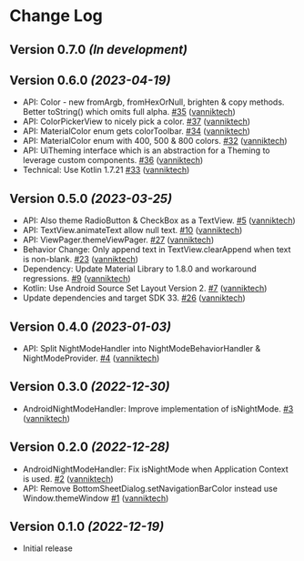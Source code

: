 # Change Log

Version 0.7.0 *(In development)*
--------------------------------

Version 0.6.0 *(2023-04-19)*
----------------------------

- API: Color - new fromArgb, fromHexOrNull, brighten & copy methods. Better toString\(\) which omits full alpha. [\#35](https://github.com/vanniktech/ui/pull/35) ([vanniktech](https://github.com/vanniktech))
- API: ColorPickerView to nicely pick a color. [\#37](https://github.com/vanniktech/ui/pull/37) ([vanniktech](https://github.com/vanniktech))
- API: MaterialColor enum gets colorToolbar. [\#34](https://github.com/vanniktech/ui/pull/34) ([vanniktech](https://github.com/vanniktech))
- API: MaterialColor enum with 400, 500 & 800 colors. [\#32](https://github.com/vanniktech/ui/pull/32) ([vanniktech](https://github.com/vanniktech))
- API: UiTheming interface which is an abstraction for a Theming to leverage custom components. [\#36](https://github.com/vanniktech/ui/pull/36) ([vanniktech](https://github.com/vanniktech))
- Technical: Use Kotlin 1.7.21 [\#33](https://github.com/vanniktech/ui/pull/33) ([vanniktech](https://github.com/vanniktech))

Version 0.5.0 *(2023-03-25)*
----------------------------

- API: Also theme RadioButton & CheckBox as a TextView. [\#5](https://github.com/vanniktech/ui/pull/5) ([vanniktech](https://github.com/vanniktech))
- API: TextView.animateText allow null text. [\#10](https://github.com/vanniktech/ui/pull/10) ([vanniktech](https://github.com/vanniktech))
- API: ViewPager.themeViewPager. [\#27](https://github.com/vanniktech/ui/pull/27) ([vanniktech](https://github.com/vanniktech))
- Behavior Change: Only append text in TextView.clearAppend when text is non-blank. [\#23](https://github.com/vanniktech/ui/pull/23) ([vanniktech](https://github.com/vanniktech))
- Dependency: Update Material Library to 1.8.0 and workaround regressions. [\#9](https://github.com/vanniktech/ui/pull/9) ([vanniktech](https://github.com/vanniktech))
- Kotlin: Use Android Source Set Layout Version 2. [\#7](https://github.com/vanniktech/ui/pull/7) ([vanniktech](https://github.com/vanniktech))
- Update dependencies and target SDK 33. [\#26](https://github.com/vanniktech/ui/pull/26) ([vanniktech](https://github.com/vanniktech))

Version 0.4.0 *(2023-01-03)*
----------------------------

- API: Split NightModeHandler into NightModeBehaviorHandler & NightModeProvider. [\#4](https://github.com/vanniktech/ui/pull/4) ([vanniktech](https://github.com/vanniktech))

Version 0.3.0 *(2022-12-30)*
----------------------------

- AndroidNightModeHandler: Improve implementation of isNightMode. [\#3](https://github.com/vanniktech/ui/pull/3) ([vanniktech](https://github.com/vanniktech))

Version 0.2.0 *(2022-12-28)*
----------------------------

- AndroidNightModeHandler: Fix isNightMode when Application Context is used. [\#2](https://github.com/vanniktech/ui/pull/2) ([vanniktech](https://github.com/vanniktech))
- API: Remove BottomSheetDialog.setNavigationBarColor instead use Window.themeWindow [\#1](https://github.com/vanniktech/ui/pull/1) ([vanniktech](https://github.com/vanniktech))

Version 0.1.0 *(2022-12-19)*
----------------------------

- Initial release
